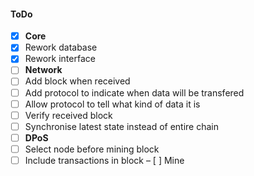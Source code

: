 #### ToDo
- [x] **Core**
- [x] Rework database
- [x] Rework interface
- [ ] **Network**
- [ ] Add block when received
- [ ] Add protocol to indicate when data will be transfered
- [ ] Allow protocol to tell what kind of data it is
- [ ] Verify received block
- [ ] Synchronise latest state instead of entire chain
- [ ] **DPoS**
- [ ] Select node before mining block
- [ ] Include transactions in block
– [ ] Mine
